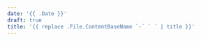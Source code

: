 ```yaml
---
date: '{{ .Date }}'
draft: true
title: '{{ replace .File.ContentBaseName `-` ` ` | title }}'
---
```


